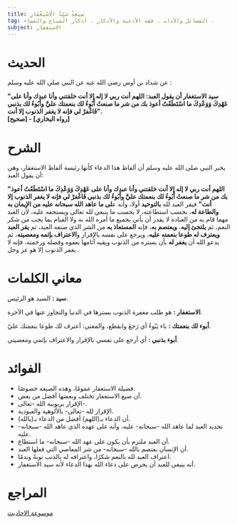 ```yaml
---
title: صِيغَةُ سَيِّدُ الْاِسْتِغْفَارِ
tag: الفضائل والآداب . فقه الأدعية والأذكار . أذكار الصباح والمساء .
subject: الاستغفار
---
```


# الحديث

<Box>

  عن شداد بن أوس رضي الله عنه عن النبي صلى الله عليه وسلم :

  **"سيد الاستغفار أن يقول العبد: 
  اللهم أنت ربي لا إله إلا أنت خلقتني وأنا عبدك وأنا على عَهْدِكَ وَوَعْدِكَ ما اسْتَطَعْتُ أعوذ بك من شر ما صنعتُ أَبُوءُ لك بنعمتك عليَّ وأَبُوءُ لك بذنبي فَاغْفرْ لي فإنه لا يغفر الذنوب إلا أنت".  
  [صحيح] - [رواه البخاري]**

</Box>

# الشرح

<Box>

  يخبر النبي صلى الله عليه وسلم أن ألفاظ هذا الدعاء كأنها رئيسة ألفاظ الاستغفار، وهي أن يقول العبد:

**"اللهم أنت ربي لا إله إلا أنت خلقتني وأنا عبدك وأنا على عَهْدِكَ وَوَعْدِكَ ما اسْتَطَعْتُ أعوذ بك من شر ما صنعتُ أَبُوءُ لك بنعمتك عليَّ وأَبُوءُ لك بذنبي فَاغْفرْ لي فإنه لا يغفر الذنوب إلا أنت"** فيقر العبد لله **بالتوحيد** أولا، وأنه ع**لى ما عاهد الله سبحانه عليه من الإيمان به والطاعة له**، بحسب استطاعته، لا بحسب ما ينبغي لله تعالى ويستحقه عليه، لأن العبد مهما قام به من العبادة لا يقدر أن يأتي بجميع ما أمره الله به ولا القيام بما يجب من شكر النعم، ثم **يلتجئ إليه**، **ويعتصم به**، فإنه **المستعاذ به** من الشر الذي صنعه العبد، ثم **يقر العبد ويعترف له طوعا بنعمته عليه**، ويرجع على نفسه بالإقرار و**الاعتراف بإثمه ومعصيته**، ثم يدعو الله أن **يغفر له** بأن يستره من الذنوب ويقيه آثامها بعفوه وفضله ورحمته، فإنه لا يغفر الذنوب إلا هو عز وجل . 

</Box>

# معاني الكلمات

<Box>

  **سيد :** السيد هو الرئيس.

**الاستغفار :**  هو طلب مغفرة الذنوب بسترها في الدنيا والتجاوز عنها في الآخرة.

**أبوء لك بنعمتك :** باء يَبُوءُ أي رَجعَ وانقطع، والمعنى: أعترف لك طوعا بنعمتك عليّ.

**أبوء بذنبي :** أي أرجع على نفسي بالإقرار والاعتراف بإثمي ومعصيتي. 

</Box>

# الفوائد

<Box>

  * فضيلة الاستغفار عمومًا، وهذه الصيغة خصوصًا. 
* أن صيغ الاستغفار تختلف وبعضها أفضل من بعض. 
* الإقرار بربوبية الله -تعالى-. 
* الإقرار لله -تعالى- بالألوهية والعبودية. 
* أن الدعاء بـ(اللهم) أفضل من الدعاء بـ(يالله). 
* تجديد العبد لما عاهد الله -سبحانه- عليه، وأنه على عهده الذي عاهد الله -سبحانه- عليه. 
* أن العبد ملتزم بأن يكون على عهد الله -سبحانه- ما استطاع. 
* أن الإنسان يعتصم بالله -سبحانه- من شر المعاصي التي فعلها العبد. 
* اعتراف العبد لله بالنعم شكرًا، واعترافه له بالذنب توبةً وندمًا. 
* أنه ينبغي للعبد أن يحرص على دعاء الله بهذا الدعاء لأنه سيد الاستغفار. 

</Box>

# المراجع

<Sources>

   [موسوعة الاحاديث](https://hadeethenc.com/ar/browse/hadith/5503#:~:text=%D8%A7%D9%84%D9%84%D9%87%D9%85%20%D8%A7%D9%86%D8%AA%20%D8%B1%D8%A8%D9%8A)
   
</Sources>